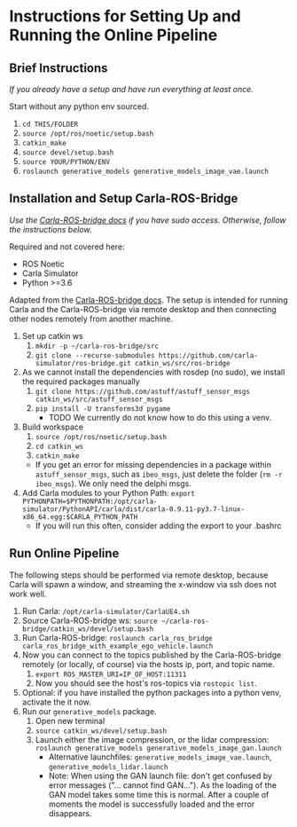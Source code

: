 # Instructions for Setting Up and Running the Online Pipeline

## Brief Instructions
*If you already have a setup and have run everything at least once.*

Start without any python env sourced.
1. `cd THIS/FOLDER`
1. `source /opt/ros/noetic/setup.bash`
1. `catkin_make`
1. `source devel/setup.bash`
1. `source YOUR/PYTHON/ENV`
1. `roslaunch generative_models generative_models_image_vae.launch`    

## Installation and Setup Carla-ROS-Bridge

*Use the [Carla-ROS-bridge docs](https://carla.readthedocs.io/projects/ros-bridge/en/latest/ros_installation_ros1/) if you have sudo access. Otherwise, follow the instructions below.*

Required and not covered here:
- ROS Noetic
- Carla Simulator
- Python >=3.6

Adapted from the [Carla-ROS-bridge docs](https://carla.readthedocs.io/projects/ros-bridge/en/latest/ros_installation_ros1/). The setup is intended for running Carla and the Carla-ROS-bridge via remote desktop and then connecting other nodes remotely from another machine.

1. Set up catkin ws
    1. `mkdir -p ~/carla-ros-bridge/src`
    2. `git clone --recurse-submodules https://github.com/carla-simulator/ros-bridge.git catkin_ws/src/ros-bridge`
2. As we cannot install the dependencies with rosdep (no sudo), we install the required packages manually
    1. `git clone https://github.com/astuff/astuff_sensor_msgs catkin_ws/src/astuff_sensor_msgs`
    1. `pip install -U transforms3d pygame`
        -   TODO We currently do not know how to do this using a venv.
3. Build workspace
    1. `source /opt/ros/noetic/setup.bash`
    1. `cd catkin_ws`
    2. `catkin_make`
    - If you get an error for missing dependencies in a package within `astuff_sensor_msgs`, such as `ibeo_msgs`, just delete the folder (`rm -r ibeo_msgs`). We only need the delphi msgs.
4. Add Carla modules to your Python Path: `export PYTHONPATH=$PYTHONPATH:/opt/carla-simulator/PythonAPI/carla/dist/carla-0.9.11-py3.7-linux-x86_64.egg:$CARLA_PYTHON_PATH`
    - If you will run this often, consider adding the export to your .bashrc

## Run Online Pipeline
The following steps should be performed via remote desktop, because Carla will spawn a window, and streaming the x-window via ssh does not work well.

1. Run Carla: `/opt/carla-simulator/CarlaUE4.sh`
1. Source Carla-ROS-bridge ws: `source ~/carla-ros-bridge/catkin_ws/devel/setup.bash`
1. Run Carla-ROS-bridge: `roslaunch carla_ros_bridge carla_ros_bridge_with_example_ego_vehicle.launch`
1. Now you can connect to the topics published by the Carla-ROS-bridge remotely (or locally, of course) via the hosts ip, port, and topic name.
    1. `export ROS_MASTER_URI=IP_OF_HOST:11311`
    1. Now you should see the host's ros-topics via `rostopic list`.
1. Optional: if you have installed the python packages into a python venv, activate the it now.
1. Run our `generative_models` package.
	1. Open new terminal
	1. `source catkin_ws/devel/setup.bash`
	1. Launch either the image compression, or the lidar compression: `roslaunch generative_models generative_models_image_gan.launch`
        - Alternative launchfiles: `generative_models_image_vae.launch`, `generative_models_lidar.launch`
        - Note: When using the GAN launch file: don't get confused by error messages ("... cannot find GAN..."). As the loading of the GAN model takes some time this is normal. After a couple of moments the model is successfully loaded and the error disappears.
